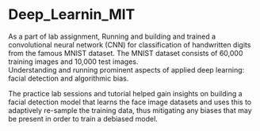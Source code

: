 # Deep_Learnin_MIT
As a part of lab assignment, Running and building and trained a convolutional neural network (CNN) for classification of handwritten digits from the famous MNIST dataset. The MNIST dataset consists of 60,000 training images and 10,000 test images.
<br>
Understanding and running  prominent aspects of applied deep learning: facial detection and algorithmic bias.

The practice lab sessions and tutorial helped gain insights on  building  a facial detection model that learns the face image datasets and uses this to adaptively re-sample the training data, thus mitigating any biases that may be present in order to train a debiased model.

